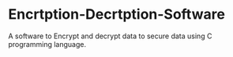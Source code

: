 # Encrtption-Decrtption-Software
A software to Encrypt and decrypt data to secure data using C programming language.
